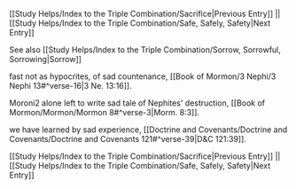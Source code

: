 [[Study Helps/Index to the Triple Combination/Sacrifice|Previous Entry]]  ||  [[Study Helps/Index to the Triple Combination/Safe, Safely, Safety|Next Entry]]

 See also [[Study Helps/Index to the Triple Combination/Sorrow, Sorrowful, Sorrowing|Sorrow]]

 fast not as hypocrites, of sad countenance, [[Book of Mormon/3 Nephi/3 Nephi 13#^verse-16|3 Ne. 13:16]].

 Moroni2 alone left to write sad tale of Nephites' destruction, [[Book of Mormon/Mormon/Mormon 8#^verse-3|Morm. 8:3]].

 we have learned by sad experience, [[Doctrine and Covenants/Doctrine and Covenants/Doctrine and Covenants 121#^verse-39|D&C 121:39]].

[[Study Helps/Index to the Triple Combination/Sacrifice|Previous Entry]]  ||  [[Study Helps/Index to the Triple Combination/Safe, Safely, Safety|Next Entry]]